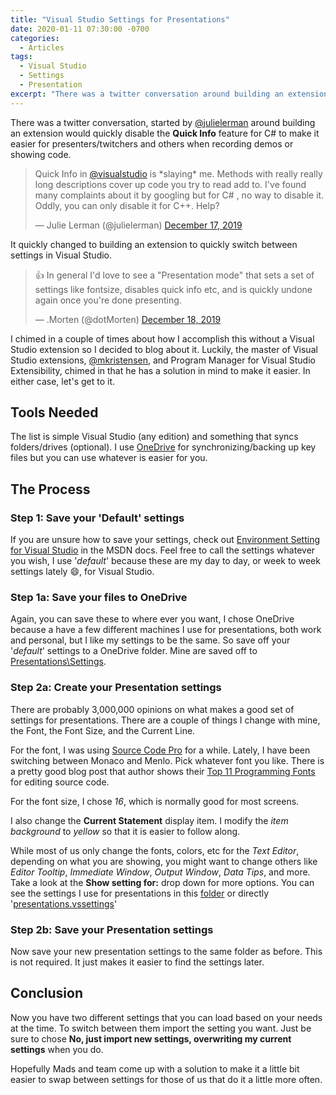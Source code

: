 ```yaml
---
title: "Visual Studio Settings for Presentations"
date: 2020-01-11 07:30:00 -0700
categories:
  - Articles
tags:
  - Visual Studio
  - Settings
  - Presentation
excerpt: "There was a twitter conversation around building an extension to make it easier for presenters/twitchers and others to quickly switch between settings in Visual Studio.  I decided to blog about how I do it."
---
```


There was a twitter conversation, started by [@julielerman](https://twitter.com/julielerman?s=20) around building an extension would quickly disable the **Quick Info** feature for C# to make it easier for presenters/twitchers and others when recording demos or showing code.  

<blockquote class="twitter-tweet"><p lang="en" dir="ltr">Quick Info in <a href="https://twitter.com/VisualStudio?ref_src=twsrc%5Etfw">@visualstudio</a> is *slaying* me. Methods with really really long descriptions cover up code you try to read add to. I&#39;ve found many complaints about it by googling but for C# , no way to disable it. Oddly, you can only disable it for C++. Help?</p>&mdash; Julie Lerman (@julielerman) <a href="https://twitter.com/julielerman/status/1206932076940972032?ref_src=twsrc%5Etfw">December 17, 2019</a></blockquote> <script async src="https://platform.twitter.com/widgets.js" charset="utf-8"></script>

It quickly changed to building an extension to quickly switch between settings in Visual Studio.  

<blockquote class="twitter-tweet"><p lang="en" dir="ltr">👍 In general I&#39;d love to see a &quot;Presentation mode&quot; that sets a set of settings like fontsize, disables quick info etc, and is quickly undone again once you&#39;re done presenting.</p>&mdash; .Morten (@dotMorten) <a href="https://twitter.com/dotMorten/status/1207151902074425345?ref_src=twsrc%5Etfw">December 18, 2019</a></blockquote> <script async src="https://platform.twitter.com/widgets.js" charset="utf-8"></script>

I chimed in a couple of times about how I accomplish this without a Visual Studio extension so I decided to blog about it.  Luckily, the master of Visual Studio extensions, [@mkristensen](https://twitter.com/mkristensen), and Program Manager for Visual Studio Extensibility, chimed in that he has a solution in mind to make it easier.  In either case, let's get to it.

## Tools Needed

The list is simple Visual Studio (any edition) and something that syncs folders/drives (optional).  I use [OneDrive](https://onedrive.live.com?invref=406ee4c95978c038&invscr=90) for synchronizing/backing up key files but you can use whatever is easier for you.

## The Process

### Step 1: Save your 'Default' settings

If you are unsure how to save your settings, check out [Environment Setting for Visual Studio](https://docs.microsoft.com/en-us/visualstudio/ide/environment-settings?view=vs-2019) in the MSDN docs. Feel free to call the settings whatever you wish, I use '*default*' because these are my day to day, or week to week settings lately :smile:, for Visual Studio.  

### Step 1a: Save your files to OneDrive

Again, you can save these to where ever you want, I chose OneDrive because a have a few different machines I use for presentations, both work and personal, but I like my settings to be the same. So save off your '*default*' settings to a OneDrive folder.  Mine are saved off to [Presentations\Settings](https://1drv.ms/u/s!AjjAeFnJ5G5AhKAMUjfhuvgrMKMDkA?e=gqYODh).

### Step 2a: Create your Presentation settings

There are probably 3,000,000 opinions on what makes a good set of settings for presentations.  There are a couple of things I change with mine, the Font, the Font Size, and the Current Line.

For the font, I was using [Source Code Pro](https://github.com/adobe-fonts/source-code-pro) for a while. Lately, I have been switching between Monaco and Menlo. Pick whatever font you like. There is a pretty good blog post that author shows their [Top 11 Programming Fonts](https://itnext.io/11-best-programming-fonts-724283a9ed57) for editing source code.

For the font size, I chose *16*, which is normally good for most screens.

I also change the **Current Statement** display item.  I modify the *item background* to *yellow* so that it is easier to follow along.

While most of us only change the fonts, colors, etc for the *Text Editor*, depending on what you are showing, you might want to change others like *Editor Tooltip*, *Immediate Window*, *Output Window*, *Data Tips*, and more. Take a look at the **Show setting for:** drop down for more options. You can see the settings I use for presentations in this [folder](https://1drv.ms/u/s!AjjAeFnJ5G5AhKAMUjfhuvgrMKMDkA?e=gqYODh) or directly '[presentations.vssettings](https://1drv.ms/u/s!AjjAeFnJ5G5Ag-Qb_N_MaeQ1671klw?e=dNbv1H)'

### Step 2b: Save your Presentation settings

Now save your new presentation settings to the same folder as before.  This is not required. It just makes it easier to find the settings later.

## Conclusion

Now you have two different settings that you can load based on your needs at the time.  To switch between them import the setting you want. Just be sure to chose **No, just import new settings, overwriting my current settings** when you do.

Hopefully Mads and team come up with a solution to make it a little bit easier to swap between settings for those of us that do it a little more often.
